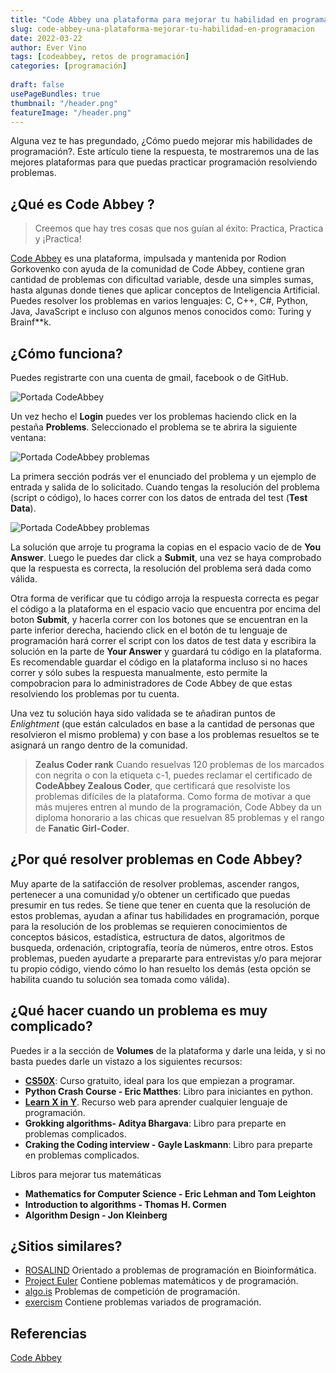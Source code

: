 ```yaml
---
title: "Code Abbey una plataforma para mejorar tu habilidad en programación"
slug: code-abbey-una-plataforma-mejorar-tu-habilidad-en-programacion
date: 2022-03-22
author: Ever Vino
tags: [codeabbey, retos de programación]
categories: [programación]
 
draft: false
usePageBundles: true
thumbnail: "/header.png"
featureImage: "/header.png"
---
```



<!-- # Code Abbey una plataforma para mejorar tu habilidad en programación -->



Alguna vez te has pregundado, ¿Cómo puedo mejorar mis habilidades de programación?. Este artículo tiene la respuesta, te mostraremos una de las mejores plataformas para que puedas practicar programación resolviendo problemas.

<!-- TEASER_END -->

## ¿Qué es Code Abbey ?

>Creemos que hay tres cosas que nos guían al éxito: Practica, Practica y ¡Practica!

[Code Abbey](https://www.codeabbey.com/) es una plataforma, impulsada y mantenida por Rodion Gorkovenko con ayuda de la comunidad de Code Abbey, contiene gran cantidad de problemas con dificultad variable, desde una simples sumas, hasta algunas donde tienes que aplicar conceptos de Inteligencia Artificial. 
Puedes resolver los problemas en varios lenguajes: C, C++, C#, Python, Java, JavaScript e incluso con algunos menos conocidos como: Turing y Brainf\*\*k.

## ¿Cómo funciona?

Puedes registrarte con una cuenta de gmail, facebook o de GitHub.

![Portada CodeAbbey](codeabbey.png)

Un vez hecho el **Login** puedes ver los problemas haciendo click en la pestaña **Problems**.
Seleccionado el problema se te abrira la siguiente ventana:

![Portada CodeAbbey problemas](problems1.png)

La primera sección podrás ver el enunciado del problema y un ejemplo de entrada y salida de lo solicitado.
Cuando tengas la resolución del problema (script o código), lo haces correr con los datos de entrada del test (**Test Data**).

![Portada CodeAbbey problemas](problems2.png)

La solución que arroje tu programa la copias en el espacio vacio de de **You Answer**. Luego le puedes dar click a **Submit**, una vez se haya comprobado que la respuesta es correcta, la resolución del problema será dada como válida.

Otra forma de verificar que tu código arroja la respuesta correcta es pegar el código a la plataforma en el espacio vacio que encuentra por encima del boton **Submit**, y hacerla correr con los botones que se encuentran en la parte inferior derecha, haciendo click en el botón de tu lenguaje  de programación hará correr el script con los datos de test data y escribira la solución en la parte de **Your Answer** y guardará tu código en la plataforma. Es recomendable guardar el código en la plataforma incluso si no haces correr y sólo subes la respuesta manualmente, esto permite la compobracion para lo administradores de Code Abbey de que estas resolviendo los problemas por tu cuenta.

Una vez tu solución haya sido validada se te añadiran puntos de _Enlightment_ (que están calculados en base a la cantidad de personas que resolvieron el mismo problema) y con base a los problemas resueltos se te asignará un rango dentro de la comunidad.

>**Zealus Coder rank**
Cuando resuelvas 120 problemas de los marcados con negrita o con la etiqueta c-1,  puedes reclamar el certificado de **CodeAbbey Zealous Coder**, que certificará que resolviste los problemas difíciles de la plataforma.
Como forma de motivar a que más mujeres entren al mundo de la programación, Code Abbey da un diploma honorario a las chicas que resuelvan 85 problemas y el rango de **Fanatic Girl-Coder**.

## ¿Por qué resolver problemas en Code Abbey?

Muy aparte de la satifacción de resolver problemas, ascender rangos, pertenecer a una comunidad y/o obtener un certificado que puedas presumir en tus redes. Se tiene que tener en cuenta que la resolución de estos problemas, ayudan a afinar tus habilidades en programación, porque para la resolución de los problemas se requieren conocimientos de conceptos básicos, estadística, estructura de datos, algoritmos de busqueda, ordenación, criptografía, teoría de números, entre otros. 
Estos problemas, pueden ayudarte a prepararte para entrevistas y/o para mejorar tu propio código, viendo cómo lo han resuelto los demás (esta opción se habilita cuando tu solución sea tomada como válida). 

## ¿Qué hacer cuando un problema es muy complicado?

Puedes ir a la sección de **Volumes** de la plataforma y darle una leida,  y si no basta puedes darle un vistazo a los siguientes recursos:

* [**CS50X**](https://pll.harvard.edu/course/cs50-introduction-computer-science?delta=0):  Curso gratuito, ideal para los que empiezan a programar.
* **Python Crash Course - Eric Matthes**: Libro para iniciantes en python.
* [**Learn X in Y**](https://learnxinyminutes.com/). Recurso web para aprender cualquier lenguaje de programación.
* **Grokking algorithms- Aditya Bhargava**: Libro para preparte en problemas complicados.
* **Craking  the Coding interview - Gayle Laskmann**: Libro para preparte en problemas complicados.

Libros para mejorar tus matemáticas
* **Mathematics for Computer Science - Eric Lehman and Tom Leighton** 
* **Introduction to algorithms - Thomas H. Cormen**
* **Algorithm Design - Jon Kleinberg**

## ¿Sitios similares?

* [ROSALIND](https://rosalind.info/problems/locations/) Orientado a problemas de programación en Bioinformática.
* [Project Euler](https://projecteuler.net/) Contiene poblemas matemáticos y de programación.
* [algo.is](https://algo.is/) Problemas de competición de programación.
* [exercism](https://exercism.org/) Contiene problemas variados de programación.

## Referencias
[Code Abbey](https://www.codeabbey.com/)
